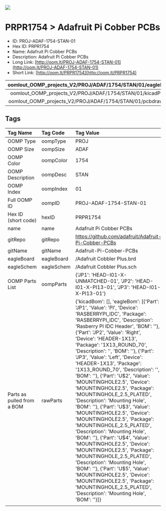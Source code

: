 


  
![][im]
# PRPR1754 > Adafruit Pi Cobber PCBs

- ID: PROJ-ADAF-1754-STAN-01
- Hex ID: PRPR1754
- Name: Adafruit Pi Cobber PCBs
- Description: Adafruit Pi Cobber PCBs
- Long Link: [http://oom.lt/PROJ-ADAF-1754-STAN-01](http://oom.lt/PROJ-ADAF-1754-STAN-01)
- Short Link: [http://oom.lt/PRPR1754](http://oom.lt/PRPR1754)
  

|oomlout_OOMP_projects_V2/PROJ/ADAF/1754/STAN/01/eagleImage.png|oomlout_OOMP_projects_V2/PROJ/ADAF/1754/STAN/01/eagleSchemImage.png|oomlout_OOMP_projects_V2/PROJ/ADAF/1754/STAN/01/kicadPcb3dFront.png|oomlout_OOMP_projects_V2/PROJ/ADAF/1754/STAN/01/kicadPcb3dBack.png|
| :---: | :---: | :---: | :---: |
|oomlout_OOMP_projects_V2/PROJ/ADAF/1754/STAN/01/kicadPcb3d.png|oomlout_OOMP_projects_V2/PROJ/ADAF/1754/STAN/01/bomBack.png|oomlout_OOMP_projects_V2/PROJ/ADAF/1754/STAN/01/bomFront.png|oomlout_OOMP_projects_V2/PROJ/ADAF/1754/STAN/01/pcbdraw.svg|
|oomlout_OOMP_projects_V2/PROJ/ADAF/1754/STAN/01/pcbdrawBack.svg||||

## Tags
  

|Tag Name|Tag Code|Tag Value|
| :--- | :--- | :--- |
|OOMP Type|oompType|PROJ|
|OOMP Size|oompSize|ADAF|
|OOMP Color|oompColor|1754|
|OOMP Description|oompDesc|STAN|
|OOMP Index|oompIndex|01|
|Full OOMP ID|oompID|PROJ-ADAF-1754-STAN-01|
|Hex ID (short code)|hexID|PRPR1754|
|name|name|Adafruit Pi Cobber PCBs|
|gitRepo|gitRepo|https://github.com/adafruit/Adafruit-Pi-Cobber-PCBs|
|gitName|gitName|Adafruit-Pi-Cobber-PCBs|
|eagleBoard|eagleBoard|/Adafruit Cobbler Plus.brd|
|eagleSchem|eagleSchem|/Adafruit Cobbler Plus.sch|
|OOMP Parts List|oompParts|{'JP1': 'HEAD-I01-X-UNMATCHED-01', 'JP2': 'HEAD-I01-X-PI13-01', 'JP3': 'HEAD-I01-X-PI13-01'}|
|Parts as pulled from a BOM|rawParts|{'kicadBom': [], 'eagleBom': [{'Part': 'JP1', 'Value': 'PI', 'Device': 'RASBERRYPI_IDC', 'Package': 'RASBERRYPI_IDC', 'Description': 'Rasberry PI IDC Header', 'BOM': ''}, {'Part': 'JP2', 'Value': 'Right', 'Device': 'HEADER-1X13', 'Package': '1X13_ROUND_70', 'Description': '', 'BOM': ''}, {'Part': 'JP3', 'Value': 'Left', 'Device': 'HEADER-1X13', 'Package': '1X13_ROUND_70', 'Description': '', 'BOM': ''}, {'Part': 'U$2', 'Value': 'MOUNTINGHOLE2.5', 'Device': 'MOUNTINGHOLE2.5', 'Package': 'MOUNTINGHOLE_2.5_PLATED', 'Description': 'Mounting Hole', 'BOM': ''}, {'Part': 'U$3', 'Value': 'MOUNTINGHOLE2.5', 'Device': 'MOUNTINGHOLE2.5', 'Package': 'MOUNTINGHOLE_2.5_PLATED', 'Description': 'Mounting Hole', 'BOM': ''}, {'Part': 'U$4', 'Value': 'MOUNTINGHOLE2.5', 'Device': 'MOUNTINGHOLE2.5', 'Package': 'MOUNTINGHOLE_2.5_PLATED', 'Description': 'Mounting Hole', 'BOM': ''}, {'Part': 'U$5', 'Value': 'MOUNTINGHOLE2.5', 'Device': 'MOUNTINGHOLE2.5', 'Package': 'MOUNTINGHOLE_2.5_PLATED', 'Description': 'Mounting Hole', 'BOM': ''}]}|
||||



[im]: PROJ/ADAF/1754/STAN/01/kicadPcb3d_450.png
